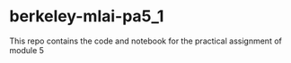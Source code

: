 # berkeley-mlai-pa5_1
This repo contains the code and notebook for the practical assignment of module 5
